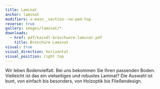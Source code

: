 ```yaml
---
title: Laminat
anchor: laminat
modifiers: o-main__section--no-pad-top
reverse: true
gallery: images/laminat/*
downloads:
  - href: pdf/kaindl-broschuere-laminat.pdf
    title: Broschüre Laminat
visual: true
visual_direction: horizontal
visual_position: right top
---
```

<span class="c-headline c-headline--text-sizing c-headline--inline">Wir leben Bodenvielfalt.</span> Bei uns bekommen Sie Ihren passenden Boden. Vielleicht ist das ein vielseitiges und robustes Laminat? Die Auswahl ist bunt, von einfach bis besonders, von Holzoptik bis Fließendesign.
